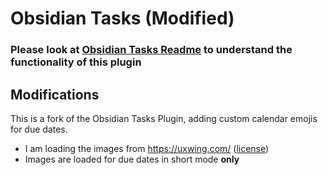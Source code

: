 # Obsidian Tasks (Modified)

### Please look at [Obsidian Tasks Readme](https://github.com/obsidian-tasks-group/obsidian-tasks/blob/main/README.md) to understand the functionality of this plugin

## Modifications

This is a fork of the Obsidian Tasks Plugin, adding custom calendar emojis for due dates.

- I am loading the images from <https://uxwing.com/> ([license](https://uxwing.com/license/))
- Images are loaded for due dates in short mode **only**

